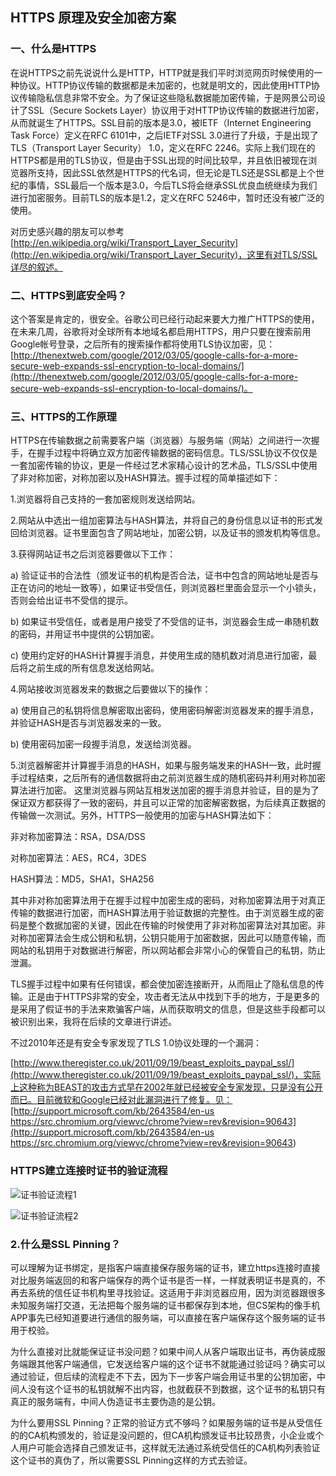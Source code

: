 ## HTTPS 原理及安全加密方案

### 一、什么是HTTPS


在说HTTPS之前先说说什么是HTTP，HTTP就是我们平时浏览网页时候使用的一种协议。HTTP协议传输的数据都是未加密的，也就是明文的，因此使用HTTP协议传输隐私信息非常不安全。为了保证这些隐私数据能加密传输，于是网景公司设计了SSL（Secure Sockets Layer）协议用于对HTTP协议传输的数据进行加密，从而就诞生了HTTPS。SSL目前的版本是3.0，被IETF（Internet Engineering Task Force）定义在RFC 6101中，之后IETF对SSL 3.0进行了升级，于是出现了TLS（Transport Layer Security） 1.0，定义在RFC 2246。实际上我们现在的HTTPS都是用的TLS协议，但是由于SSL出现的时间比较早，并且依旧被现在浏览器所支持，因此SSL依然是HTTPS的代名词，但无论是TLS还是SSL都是上个世纪的事情，SSL最后一个版本是3.0，今后TLS将会继承SSL优良血统继续为我们进行加密服务。目前TLS的版本是1.2，定义在RFC 5246中，暂时还没有被广泛的使用。

<!--more-->

对历史感兴趣的朋友可以参考[http://en.wikipedia.org/wiki/Transport_Layer_Security](http://en.wikipedia.org/wiki/Transport_Layer_Security)，这里有对TLS/SSL详尽的叙述。


### 二、HTTPS到底安全吗？


这个答案是肯定的，很安全。谷歌公司已经行动起来要大力推广HTTPS的使用，在未来几周，谷歌将对全球所有本地域名都启用HTTPS，用户只要在搜索前用Google帐号登录，之后所有的搜索操作都将使用TLS协议加密，见：[http://thenextweb.com/google/2012/03/05/google-calls-for-a-more-secure-web-expands-ssl-encryption-to-local-domains/](http://thenextweb.com/google/2012/03/05/google-calls-for-a-more-secure-web-expands-ssl-encryption-to-local-domains/)。


### 三、HTTPS的工作原理


HTTPS在传输数据之前需要客户端（浏览器）与服务端（网站）之间进行一次握手，在握手过程中将确立双方加密传输数据的密码信息。TLS/SSL协议不仅仅是一套加密传输的协议，更是一件经过艺术家精心设计的艺术品，TLS/SSL中使用了非对称加密，对称加密以及HASH算法。握手过程的简单描述如下：


1.浏览器将自己支持的一套加密规则发送给网站。


2.网站从中选出一组加密算法与HASH算法，并将自己的身份信息以证书的形式发回给浏览器。证书里面包含了网站地址，加密公钥，以及证书的颁发机构等信息。


3.获得网站证书之后浏览器要做以下工作：


a) 验证证书的合法性（颁发证书的机构是否合法，证书中包含的网站地址是否与正在访问的地址一致等），如果证书受信任，则浏览器栏里面会显示一个小锁头，否则会给出证书不受信的提示。


b) 如果证书受信任，或者是用户接受了不受信的证书，浏览器会生成一串随机数的密码，并用证书中提供的公钥加密。


c) 使用约定好的HASH计算握手消息，并使用生成的随机数对消息进行加密，最后将之前生成的所有信息发送给网站。


4.网站接收浏览器发来的数据之后要做以下的操作：


a) 使用自己的私钥将信息解密取出密码，使用密码解密浏览器发来的握手消息，并验证HASH是否与浏览器发来的一致。


b) 使用密码加密一段握手消息，发送给浏览器。


5.浏览器解密并计算握手消息的HASH，如果与服务端发来的HASH一致，此时握手过程结束，之后所有的通信数据将由之前浏览器生成的随机密码并利用对称加密算法进行加密。
这里浏览器与网站互相发送加密的握手消息并验证，目的是为了保证双方都获得了一致的密码，并且可以正常的加密解密数据，为后续真正数据的传输做一次测试。另外，HTTPS一般使用的加密与HASH算法如下：


非对称加密算法：RSA，DSA/DSS


对称加密算法：AES，RC4，3DES


HASH算法：MD5，SHA1，SHA256


其中非对称加密算法用于在握手过程中加密生成的密码，对称加密算法用于对真正传输的数据进行加密，而HASH算法用于验证数据的完整性。由于浏览器生成的密码是整个数据加密的关键，因此在传输的时候使用了非对称加密算法对其加密。非对称加密算法会生成公钥和私钥，公钥只能用于加密数据，因此可以随意传输，而网站的私钥用于对数据进行解密，所以网站都会非常小心的保管自己的私钥，防止泄漏。


TLS握手过程中如果有任何错误，都会使加密连接断开，从而阻止了隐私信息的传输。正是由于HTTPS非常的安全，攻击者无法从中找到下手的地方，于是更多的是采用了假证书的手法来欺骗客户端，从而获取明文的信息，但是这些手段都可以被识别出来，我将在后续的文章进行讲述。

不过2010年还是有安全专家发现了TLS 1.0协议处理的一个漏洞：

[http://www.theregister.co.uk/2011/09/19/beast_exploits_paypal_ssl/](http://www.theregister.co.uk/2011/09/19/beast_exploits_paypal_ssl/)，实际上这种称为BEAST的攻击方式早在2002年就已经被安全专家发现，只是没有公开而已。目前微软和Google已经对此漏洞进行了修复。见：[http://support.microsoft.com/kb/2643584/en-us https://src.chromium.org/viewvc/chrome?view=rev&revision=90643](http://support.microsoft.com/kb/2643584/en-us https://src.chromium.org/viewvc/chrome?view=rev&revision=90643)




### HTTPS建立连接时证书的验证流程

![证书验证流程1](http://7xsugd.com1.z0.glb.clouddn.com/%E8%AF%81%E4%B9%A6%E6%B5%81%E7%A8%8B1.png)

![证书验证流程2](http://7xsugd.com1.z0.glb.clouddn.com/%E8%AF%81%E4%B9%A6%E6%B5%81%E7%A8%8B2.png)

### 2.什么是SSL Pinning？

可以理解为证书绑定，是指客户端直接保存服务端的证书，建立https连接时直接对比服务端返回的和客户端保存的两个证书是否一样，一样就表明证书是真的，不再去系统的信任证书机构里寻找验证。这适用于非浏览器应用，因为浏览器跟很多未知服务端打交道，无法把每个服务端的证书都保存到本地，但CS架构的像手机APP事先已经知道要进行通信的服务端，可以直接在客户端保存这个服务端的证书用于校验。

为什么直接对比就能保证证书没问题？如果中间人从客户端取出证书，再伪装成服务端跟其他客户端通信，它发送给客户端的这个证书不就能通过验证吗？确实可以通过验证，但后续的流程走不下去，因为下一步客户端会用证书里的公钥加密，中间人没有这个证书的私钥就解不出内容，也就截获不到数据，这个证书的私钥只有真正的服务端有，中间人伪造证书主要伪造的是公钥。

为什么要用SSL Pinning？正常的验证方式不够吗？如果服务端的证书是从受信任的的CA机构颁发的，验证是没问题的，但CA机构颁发证书比较昂贵，小企业或个人用户可能会选择自己颁发证书，这样就无法通过系统受信任的CA机构列表验证这个证书的真伪了，所以需要SSL Pinning这样的方式去验证。

